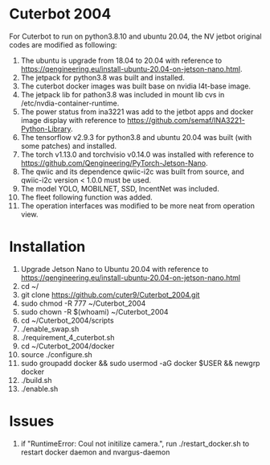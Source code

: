 # Cuterbot 2004 
For Cuterbot to run on python3.8.10 and ubuntu 20.04, the NV jetbot original codes are modified as following:
1. The ubuntu is upgrade from 18.04 to 20.04 with reference to https://qengineering.eu/install-ubuntu-20.04-on-jetson-nano.html.
2. The jetpack for python3.8 was built and installed.
3. The cuterbot docker images was built base on nvidia l4t-base image. 
4. The jetpack lib for pathon3.8 was included in mount lib cvs in /etc/nvdia-container-runtime.
5. The power status from ina3221 was add to the jetbot apps and docker image display with reference to https://github.com/semaf/INA3221-Python-Library.
6. The tensorflow v2.9.3 for python3.8 and ubuntu 20.04 was built (with some patches) and installed.
7. The torch v1.13.0 and torchvisio v0.14.0 was installed with reference to https://github.com/Qengineering/PyTorch-Jetson-Nano.
8. The qwiic and its dependence qwiic-i2c was built from source, and qwiic-i2c version < 1.0.0 must be used.
9. The model YOLO, MOBILNET, SSD, IncentNet was included.
10. The fleet following function was added.
11. The operation interfaces was modified to be more neat from operation view.

# Installation
1. Upgrade Jetson Nano to Ubuntu 20.04 with reference to https://qengineering.eu/install-ubuntu-20.04-on-jetson-nano.html
2. cd ~/
3. git clone https://github.com/cuter9/Cuterbot_2004.git
4. sudo chmod -R 777 ~/Cuterbot_2004
5. sudo chown -R $(whoami) ~/Cuterbot_2004
6. cd ~/Cuterbot_2004/scripts
7. ./enable_swap.sh
8. ./requirement_4_cuterbot.sh
9. cd ~/Cuterbot_2004/docker
10. source ./configure.sh
11. sudo groupadd docker && sudo usermod -aG docker $USER && newgrp docker
12. ./build.sh
13. ./enable.sh

# Issues
1. if "RuntimeError: Coul not initilize camera.", run ./restart_docker.sh to restart docker daemon and nvargus-daemon


